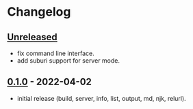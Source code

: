 
# Changelog

## [Unreleased]

- fix command line interface.
- add suburi support for server mode.

## [0.1.0] - 2022-04-02

- initial release (build, server, info, list, output, md, njk, relurl).

[Unreleased]: https://github.com/ankys/homura_deno/compare/v0.1.0...HEAD
[0.1.0]: https://github.com/ankys/homura_deno/releases/tag/v0.1.0
